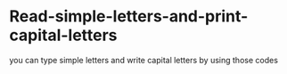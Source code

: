 # Read-simple-letters-and-print-capital-letters
you can type simple letters and write capital letters by using those codes

